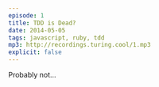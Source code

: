 ```yaml
---
episode: 1
title: TDD is Dead?
date: 2014-05-05
tags: javascript, ruby, tdd
mp3: http://recordings.turing.cool/1.mp3
explicit: false
---
```


Probably not...
